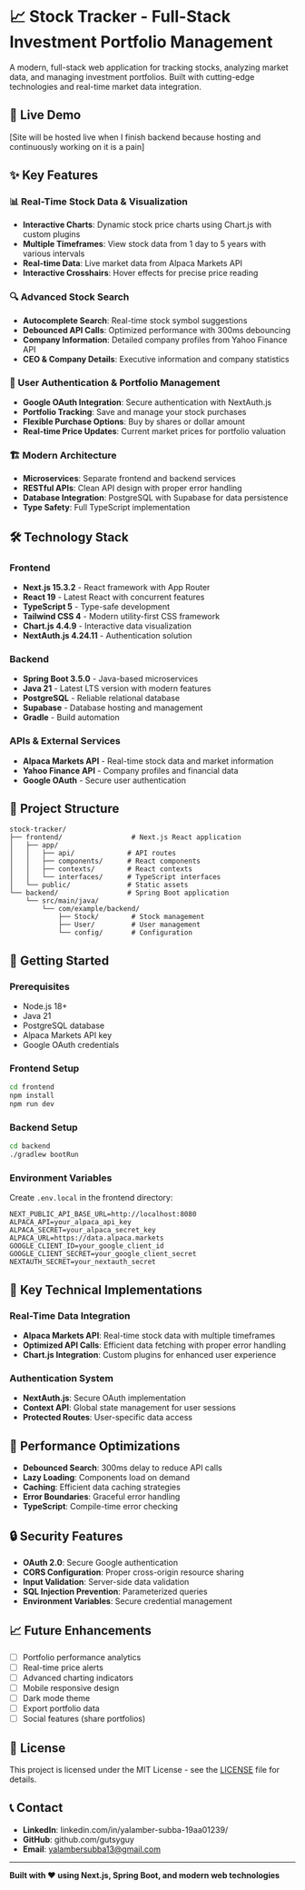 # 📈 Stock Tracker - Full-Stack Investment Portfolio Management

A modern, full-stack web application for tracking stocks, analyzing market data, and managing investment portfolios. Built with cutting-edge technologies and real-time market data integration.

## 🚀 Live Demo

[Site will be hosted live when I finish backend because hosting and continuously working on it is a pain]

## ✨ Key Features

### 📊 Real-Time Stock Data & Visualization
- **Interactive Charts**: Dynamic stock price charts using Chart.js with custom plugins
- **Multiple Timeframes**: View stock data from 1 day to 5 years with various intervals
- **Real-time Data**: Live market data from Alpaca Markets API
- **Interactive Crosshairs**: Hover effects for precise price reading

### 🔍 Advanced Stock Search
- **Autocomplete Search**: Real-time stock symbol suggestions
- **Debounced API Calls**: Optimized performance with 300ms debouncing
- **Company Information**: Detailed company profiles from Yahoo Finance API
- **CEO & Company Details**: Executive information and company statistics

### 👤 User Authentication & Portfolio Management
- **Google OAuth Integration**: Secure authentication with NextAuth.js
- **Portfolio Tracking**: Save and manage your stock purchases
- **Flexible Purchase Options**: Buy by shares or dollar amount
- **Real-time Price Updates**: Current market prices for portfolio valuation

### 🏗️ Modern Architecture
- **Microservices**: Separate frontend and backend services
- **RESTful APIs**: Clean API design with proper error handling
- **Database Integration**: PostgreSQL with Supabase for data persistence
- **Type Safety**: Full TypeScript implementation

## 🛠️ Technology Stack

### Frontend
- **Next.js 15.3.2** - React framework with App Router
- **React 19** - Latest React with concurrent features
- **TypeScript 5** - Type-safe development
- **Tailwind CSS 4** - Modern utility-first CSS framework
- **Chart.js 4.4.9** - Interactive data visualization
- **NextAuth.js 4.24.11** - Authentication solution

### Backend
- **Spring Boot 3.5.0** - Java-based microservices
- **Java 21** - Latest LTS version with modern features
- **PostgreSQL** - Reliable relational database
- **Supabase** - Database hosting and management
- **Gradle** - Build automation

### APIs & External Services
- **Alpaca Markets API** - Real-time stock data and market information
- **Yahoo Finance API** - Company profiles and financial data
- **Google OAuth** - Secure user authentication

## 📁 Project Structure

```
stock-tracker/
├── frontend/                 # Next.js React application
│   ├── app/
│   │   ├── api/             # API routes
│   │   ├── components/      # React components
│   │   ├── contexts/        # React contexts
│   │   └── interfaces/      # TypeScript interfaces
│   └── public/              # Static assets
└── backend/                 # Spring Boot application
    └── src/main/java/
        └── com/example/backend/
            ├── Stock/        # Stock management
            ├── User/         # User management
            └── config/       # Configuration
```

## 🚀 Getting Started

### Prerequisites
- Node.js 18+ 
- Java 21
- PostgreSQL database
- Alpaca Markets API key
- Google OAuth credentials

### Frontend Setup
```bash
cd frontend
npm install
npm run dev
```

### Backend Setup
```bash
cd backend
./gradlew bootRun
```

### Environment Variables
Create `.env.local` in the frontend directory:
```env
NEXT_PUBLIC_API_BASE_URL=http://localhost:8080
ALPACA_API=your_alpaca_api_key
ALPACA_SECRET=your_alpaca_secret_key
ALPACA_URL=https://data.alpaca.markets
GOOGLE_CLIENT_ID=your_google_client_id
GOOGLE_CLIENT_SECRET=your_google_client_secret
NEXTAUTH_SECRET=your_nextauth_secret
```

## 🔧 Key Technical Implementations

### Real-Time Data Integration
- **Alpaca Markets API**: Real-time stock data with multiple timeframes
- **Optimized API Calls**: Efficient data fetching with proper error handling
- **Chart.js Integration**: Custom plugins for enhanced user experience

### Authentication System
- **NextAuth.js**: Secure OAuth implementation
- **Context API**: Global state management for user sessions
- **Protected Routes**: User-specific data access

## 🎯 Performance Optimizations

- **Debounced Search**: 300ms delay to reduce API calls
- **Lazy Loading**: Components load on demand
- **Caching**: Efficient data caching strategies
- **Error Boundaries**: Graceful error handling
- **TypeScript**: Compile-time error checking

## 🔒 Security Features

- **OAuth 2.0**: Secure Google authentication
- **CORS Configuration**: Proper cross-origin resource sharing
- **Input Validation**: Server-side data validation
- **SQL Injection Prevention**: Parameterized queries
- **Environment Variables**: Secure credential management

## 📈 Future Enhancements

- [ ] Portfolio performance analytics
- [ ] Real-time price alerts
- [ ] Advanced charting indicators
- [ ] Mobile responsive design
- [ ] Dark mode theme
- [ ] Export portfolio data
- [ ] Social features (share portfolios)

## 📄 License

This project is licensed under the MIT License - see the [LICENSE](LICENSE) file for details.

## 📞 Contact

- **LinkedIn**: linkedin.com/in/yalamber-subba-19aa01239/ 
- **GitHub**: github.com/gutsyguy
- **Email**: yalambersubba13@gmail.com 

---

**Built with ❤️ using Next.js, Spring Boot, and modern web technologies**


